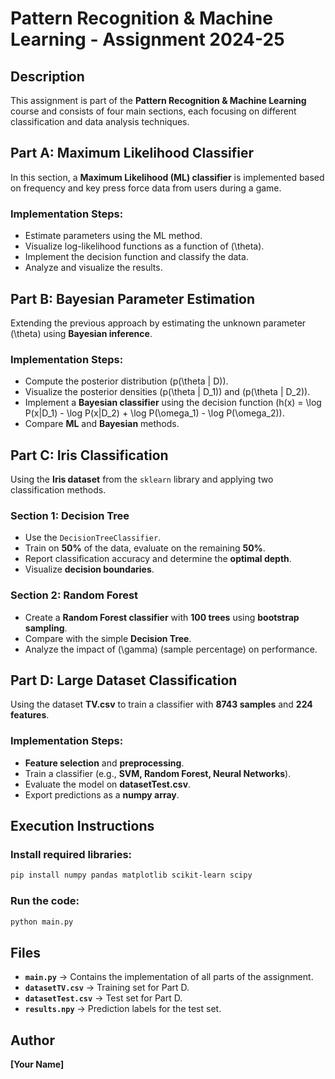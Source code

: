 # Pattern Recognition & Machine Learning - Assignment 2024-25

## Description
This assignment is part of the **Pattern Recognition & Machine Learning** course and consists of four main sections, each focusing on different classification and data analysis techniques.

## Part A: Maximum Likelihood Classifier
In this section, a **Maximum Likelihood (ML) classifier** is implemented based on frequency and key press force data from users during a game.

### Implementation Steps:
- Estimate parameters using the ML method.
- Visualize log-likelihood functions as a function of \(\theta\).
- Implement the decision function and classify the data.
- Analyze and visualize the results.

## Part B: Bayesian Parameter Estimation
Extending the previous approach by estimating the unknown parameter \(\theta\) using **Bayesian inference**.

### Implementation Steps:
- Compute the posterior distribution \(p(\theta | D)\).
- Visualize the posterior densities \(p(\theta | D_1)\) and \(p(\theta | D_2)\).
- Implement a **Bayesian classifier** using the decision function \(h(x) = \log P(x|D_1) - \log P(x|D_2) + \log P(\omega_1) - \log P(\omega_2)\).
- Compare **ML** and **Bayesian** methods.

## Part C: Iris Classification
Using the **Iris dataset** from the `sklearn` library and applying two classification methods.

### Section 1: Decision Tree
- Use the `DecisionTreeClassifier`.
- Train on **50%** of the data, evaluate on the remaining **50%**.
- Report classification accuracy and determine the **optimal depth**.
- Visualize **decision boundaries**.

### Section 2: Random Forest
- Create a **Random Forest classifier** with **100 trees** using **bootstrap sampling**.
- Compare with the simple **Decision Tree**.
- Analyze the impact of \(\gamma\) (sample percentage) on performance.

## Part D: Large Dataset Classification
Using the dataset **TV.csv** to train a classifier with **8743 samples** and **224 features**.

### Implementation Steps:
- **Feature selection** and **preprocessing**.
- Train a classifier (e.g., **SVM, Random Forest, Neural Networks**).
- Evaluate the model on **datasetTest.csv**.
- Export predictions as a **numpy array**.

## Execution Instructions
### Install required libraries:
```bash
pip install numpy pandas matplotlib scikit-learn scipy
```

### Run the code:
```bash
python main.py
```

## Files
- **`main.py`** → Contains the implementation of all parts of the assignment.
- **`datasetTV.csv`** → Training set for Part D.
- **`datasetTest.csv`** → Test set for Part D.
- **`results.npy`** → Prediction labels for the test set.

## Author
**[Your Name]**  
